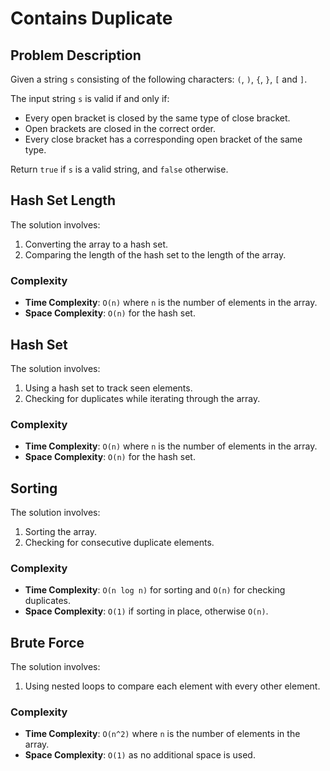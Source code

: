 # Contains Duplicate

## Problem Description

Given a string `s` consisting of the following characters: `(`, `)`, `{`, `}`, `[` and `]`.

The input string `s` is valid if and only if:

- Every open bracket is closed by the same type of close bracket.
- Open brackets are closed in the correct order.
- Every close bracket has a corresponding open bracket of the same type.

Return `true` if `s` is a valid string, and `false` otherwise.

## Hash Set Length

The solution involves:
1. Converting the array to a hash set.
2. Comparing the length of the hash set to the length of the array.

### Complexity
- **Time Complexity**: `O(n)` where `n` is the number of elements in the array.
- **Space Complexity**: `O(n)` for the hash set.

## Hash Set

The solution involves:
1. Using a hash set to track seen elements.
2. Checking for duplicates while iterating through the array.

### Complexity
- **Time Complexity**: `O(n)` where `n` is the number of elements in the array.
- **Space Complexity**: `O(n)` for the hash set.

## Sorting

The solution involves:
1. Sorting the array.
2. Checking for consecutive duplicate elements.

### Complexity
- **Time Complexity**: `O(n log n)` for sorting and `O(n)` for checking duplicates.
- **Space Complexity**: `O(1)` if sorting in place, otherwise `O(n)`.

## Brute Force

The solution involves:
1. Using nested loops to compare each element with every other element.

### Complexity
- **Time Complexity**: `O(n^2)` where `n` is the number of elements in the array.
- **Space Complexity**: `O(1)` as no additional space is used.